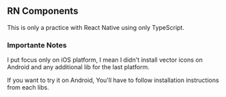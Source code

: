 ## RN Components

This is only a practice with React Native using only TypeScript.

### Importante Notes

I put focus only on iOS platform, I mean I didn't install vector icons on Android and any additional lib for the last platform.

If you want to try it on Android, You'll have to follow installation instructions from each libs.
